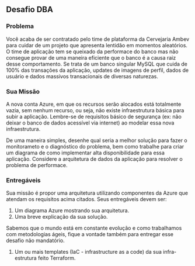 ## Desafio DBA

### Problema
Você acaba de ser contratado pelo time de plataforma da Cervejaria Ambev para cuidar de um projeto que apresenta lentidão em momentos aleatórios. O time de aplicação tem se queixado da performace do banco mas não consegue provar de uma maneira eficiente que o banco é a causa raiz desse comportamento. Se trata de um banco singular MySQL que cuida de 100% das transações da aplicação, updates de imagens de perfil, dados de usuário e dados massivos transacionais de diversas naturezas.  

### Sua Missão 
A nova conta Azure, em que os recursos serão alocados está totalmente vazia, sem nenhum recurso, ou seja, não existe infraestrutura básica para subir a aplicação. Lembre-se de requisitos básico  de segurança (ex: não deixar o banco de dados acessível via internet) ao modelar essa nova infraestrutura.  

De uma maneira simples, desenhe qual seria a melhor solução para fazer o monitorameto e o diagnóstico do problema, bem como trabalhe para criar um diagrama de como implementar alta disponibilidade para essa aplicação. Considere a arquitetura de dados da aplicação para resolver o problema de performace.  

### Entregáveis
Sua missão é propor uma arquitetura utilizando componentes da Azure que atendam os requisitos acima citados. Seus entregáveis devem ser: 
1. Um diagrama Azure mostrando sua arquitetura.  
2. Uma breve explicação da sua solução.

Sabemos que o mundo está em constante evolução e como trabalhamos com metodologias ágeis, fique a vontade também para entregar esse desafio não mandatório.
1. Um ou mais templates (IaC - infrastructure as a code) da sua infra-estrutura feito Terraform. 
 



